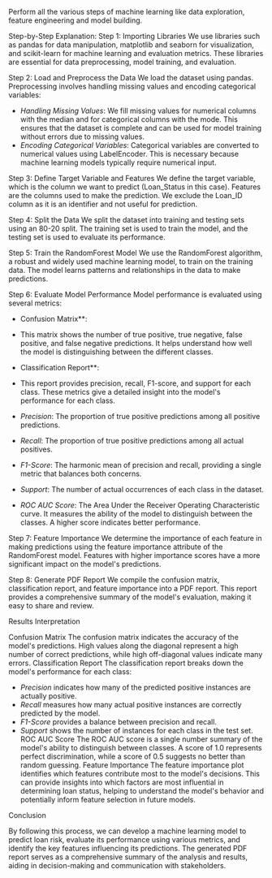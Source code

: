 Perform all the various steps of machine learning like data exploration, feature 
engineering and model building.

Step-by-Step Explanation:
Step 1: Importing Libraries
We use libraries such as pandas for data manipulation, matplotlib and seaborn for visualization, 
and scikit-learn for machine learning and evaluation metrics. These libraries are essential for 
data preprocessing, model training, and evaluation.

Step 2: Load and Preprocess the Data
We load the dataset using pandas. Preprocessing involves handling missing values and encoding 
categorical variables:
- *Handling Missing Values*: We fill missing values for numerical columns with the median and 
for categorical columns with the mode. This ensures that the dataset is complete and can be 
used for model training without errors due to missing values.
- *Encoding Categorical Variables*: Categorical variables are converted to numerical values 
using LabelEncoder. This is necessary because machine learning models typically require 
numerical input.

Step 3: Define Target Variable and Features
We define the target variable, which is the column we want to predict (Loan_Status in this 
case). Features are the columns used to make the prediction. We exclude the Loan_ID column 
as it is an identifier and not useful for prediction.

Step 4: Split the Data
We split the dataset into training and testing sets using an 80-20 split. The training set is used to 
train the model, and the testing set is used to evaluate its performance.

Step 5: Train the RandomForest Model
We use the RandomForest algorithm, a robust and widely used machine learning model, to 
train on the training data. The model learns patterns and relationships in the data to make 
predictions.

Step 6: Evaluate Model Performance
Model performance is evaluated using several metrics:

- Confusion Matrix**:
- This matrix shows the number of true positive, true negative, false 
positive, and false negative predictions. It helps understand how well the model is 
distinguishing between the different classes.

- Classification Report**:
- This report provides precision, recall, F1-score, and support for each 
class. These metrics give a detailed insight into the model's performance for each class.
 - *Precision*: The proportion of true positive predictions among all positive predictions.
 - *Recall*: The proportion of true positive predictions among all actual positives.
 - *F1-Score*: The harmonic mean of precision and recall, providing a single metric that 
balances both concerns.
 - *Support*: The number of actual occurrences of each class in the dataset.
- *ROC AUC Score*: The Area Under the Receiver Operating Characteristic curve. It measures 
the ability of the model to distinguish between the classes. A higher score indicates better 
performance.

Step 7: Feature Importance
We determine the importance of each feature in making predictions using the feature 
importance attribute of the RandomForest model. Features with higher importance scores have 
a more significant impact on the model's predictions.

Step 8: Generate PDF Report
We compile the confusion matrix, classification report, and feature importance into a PDF 
report. This report provides a comprehensive summary of the model's evaluation, making it 
easy to share and review.

Results Interpretation

Confusion Matrix
The confusion matrix indicates the accuracy of the model's predictions. High values along the 
diagonal represent a high number of correct predictions, while high off-diagonal values indicate 
many errors.
Classification Report
The classification report breaks down the model's performance for each class:
- *Precision* indicates how many of the predicted positive instances are actually positive.
- *Recall* measures how many actual positive instances are correctly predicted by the model.
- *F1-Score* provides a balance between precision and recall.
- *Support* shows the number of instances for each class in the test set.
ROC AUC Score
The ROC AUC score is a single number summary of the model's ability to distinguish between 
classes. A score of 1.0 represents perfect discrimination, while a score of 0.5 suggests no better 
than random guessing.
Feature Importance
The feature importance plot identifies which features contribute most to the model's decisions. 
This can provide insights into which factors are most influential in determining loan status, 
helping to understand the model's behavior and potentially inform feature selection in future 
models.

Conclusion

By following this process, we can develop a machine learning model to predict loan risk, 
evaluate its performance using various metrics, and identify the key features influencing its 
predictions. The generated PDF report serves as a comprehensive summary of the analysis and 
results, aiding in decision-making and communication with stakeholders.
